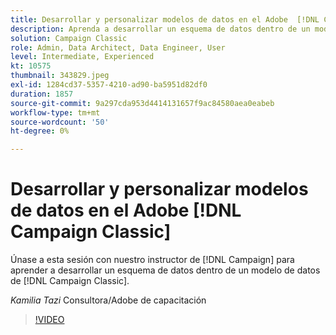 ```yaml
---
title: Desarrollar y personalizar modelos de datos en el Adobe  [!DNL Campaign Classic]
description: Aprenda a desarrollar un esquema de datos dentro de un modelo de datos en  [!DNL Campaign Classic]
solution: Campaign Classic
role: Admin, Data Architect, Data Engineer, User
level: Intermediate, Experienced
kt: 10575
thumbnail: 343829.jpeg
exl-id: 1284cd37-5357-4210-ad90-ba5951d82df0
duration: 1857
source-git-commit: 9a297cda953d4414131657f9ac84580aea0eabeb
workflow-type: tm+mt
source-wordcount: '50'
ht-degree: 0%

---
```


# Desarrollar y personalizar modelos de datos en el Adobe [!DNL Campaign Classic]

Únase a esta sesión con nuestro instructor de [!DNL Campaign] para aprender a desarrollar un esquema de datos dentro de un modelo de datos de [!DNL Campaign Classic].

*Kamilia Tazi* Consultora/Adobe de capacitación

>[!VIDEO](https://video.tv.adobe.com/v/343829/?quality=12&learn=on)
